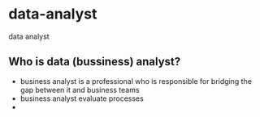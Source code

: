 # data-analyst
data analyst

## Who is data (bussiness) analyst?
- business analyst is a professional who is responsible for bridging the gap between it and business teams
- business analyst  evaluate processes
- 

